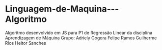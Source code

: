 # Linguagem-de-Maquina---Algoritmo
Algoritmo desenvolvido em JS para P1 de Regressão Linear da disciplina Aprendizagem de Máquina
Grupo:
Adriely Gogora
Felipe Ramos
Guilherme Rios
Heitor Sanches
